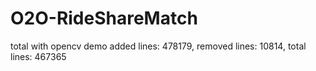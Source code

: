 # O2O-RideShareMatch
total with opencv demo
added lines: 478179, removed lines: 10814, total lines: 467365
